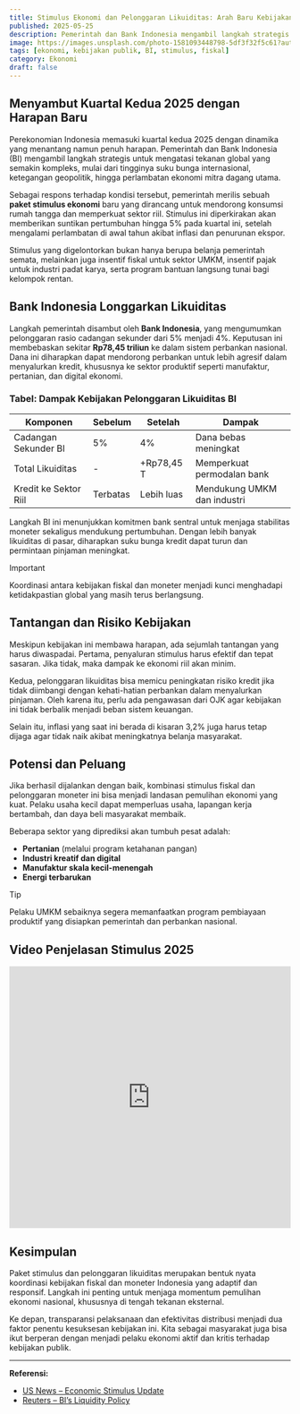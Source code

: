 ```yaml
---
title: Stimulus Ekonomi dan Pelonggaran Likuiditas: Arah Baru Kebijakan Publik Indonesia
published: 2025-05-25
description: Pemerintah dan Bank Indonesia mengambil langkah strategis melalui stimulus dan pelonggaran likuiditas untuk memperkuat pertumbuhan ekonomi kuartal kedua 2025.
image: https://images.unsplash.com/photo-1581093448798-5df3f32f5c61?auto=format&fit=crop&w=1600&q=80
tags: [ekonomi, kebijakan publik, BI, stimulus, fiskal]
category: Ekonomi
draft: false
---
```


## Menyambut Kuartal Kedua 2025 dengan Harapan Baru

Perekonomian Indonesia memasuki kuartal kedua 2025 dengan dinamika yang menantang namun penuh harapan. Pemerintah dan Bank Indonesia (BI) mengambil langkah strategis untuk mengatasi tekanan global yang semakin kompleks, mulai dari tingginya suku bunga internasional, ketegangan geopolitik, hingga perlambatan ekonomi mitra dagang utama.

Sebagai respons terhadap kondisi tersebut, pemerintah merilis sebuah **paket stimulus ekonomi** baru yang dirancang untuk mendorong konsumsi rumah tangga dan memperkuat sektor riil. Stimulus ini diperkirakan akan memberikan suntikan pertumbuhan hingga 5% pada kuartal ini, setelah mengalami perlambatan di awal tahun akibat inflasi dan penurunan ekspor.

Stimulus yang digelontorkan bukan hanya berupa belanja pemerintah semata, melainkan juga insentif fiskal untuk sektor UMKM, insentif pajak untuk industri padat karya, serta program bantuan langsung tunai bagi kelompok rentan.

## Bank Indonesia Longgarkan Likuiditas

Langkah pemerintah disambut oleh **Bank Indonesia**, yang mengumumkan pelonggaran rasio cadangan sekunder dari 5% menjadi 4%. Keputusan ini membebaskan sekitar **Rp78,45 triliun** ke dalam sistem perbankan nasional. Dana ini diharapkan dapat mendorong perbankan untuk lebih agresif dalam menyalurkan kredit, khususnya ke sektor produktif seperti manufaktur, pertanian, dan digital ekonomi.

### Tabel: Dampak Kebijakan Pelonggaran Likuiditas BI

| Komponen                  | Sebelum       | Setelah       | Dampak                          |
|--------------------------|---------------|---------------|---------------------------------|
| Cadangan Sekunder BI     | 5%            | 4%            | Dana bebas meningkat            |
| Total Likuiditas         | -             | +Rp78,45 T    | Memperkuat permodalan bank      |
| Kredit ke Sektor Riil    | Terbatas      | Lebih luas    | Mendukung UMKM dan industri     |

Langkah BI ini menunjukkan komitmen bank sentral untuk menjaga stabilitas moneter sekaligus mendukung pertumbuhan. Dengan lebih banyak likuiditas di pasar, diharapkan suku bunga kredit dapat turun dan permintaan pinjaman meningkat.

> [!IMPORTANT]
> Koordinasi antara kebijakan fiskal dan moneter menjadi kunci menghadapi ketidakpastian global yang masih terus berlangsung.

## Tantangan dan Risiko Kebijakan

Meskipun kebijakan ini membawa harapan, ada sejumlah tantangan yang harus diwaspadai. Pertama, penyaluran stimulus harus efektif dan tepat sasaran. Jika tidak, maka dampak ke ekonomi riil akan minim.

Kedua, pelonggaran likuiditas bisa memicu peningkatan risiko kredit jika tidak diimbangi dengan kehati-hatian perbankan dalam menyalurkan pinjaman. Oleh karena itu, perlu ada pengawasan dari OJK agar kebijakan ini tidak berbalik menjadi beban sistem keuangan.

Selain itu, inflasi yang saat ini berada di kisaran 3,2% juga harus tetap dijaga agar tidak naik akibat meningkatnya belanja masyarakat.

## Potensi dan Peluang

Jika berhasil dijalankan dengan baik, kombinasi stimulus fiskal dan pelonggaran moneter ini bisa menjadi landasan pemulihan ekonomi yang kuat. Pelaku usaha kecil dapat memperluas usaha, lapangan kerja bertambah, dan daya beli masyarakat membaik.

Beberapa sektor yang diprediksi akan tumbuh pesat adalah:

- **Pertanian** (melalui program ketahanan pangan)
- **Industri kreatif dan digital**
- **Manufaktur skala kecil-menengah**
- **Energi terbarukan**

> [!TIP]
> Pelaku UMKM sebaiknya segera memanfaatkan program pembiayaan produktif yang disiapkan pemerintah dan perbankan nasional.

## Video Penjelasan Stimulus 2025

<iframe width="100%" height="468" src="https://www.youtube.com/embed/jCEvGAmxW4E" title="Stimulus Ekonomi Indonesia 2025" frameborder="0" allowfullscreen></iframe>

## Kesimpulan

Paket stimulus dan pelonggaran likuiditas merupakan bentuk nyata koordinasi kebijakan fiskal dan moneter Indonesia yang adaptif dan responsif. Langkah ini penting untuk menjaga momentum pemulihan ekonomi nasional, khususnya di tengah tekanan eksternal.

Ke depan, transparansi pelaksanaan dan efektivitas distribusi menjadi dua faktor penentu kesuksesan kebijakan ini. Kita sebagai masyarakat juga bisa ikut berperan dengan menjadi pelaku ekonomi aktif dan kritis terhadap kebijakan publik.

---

**Referensi:**

- [US News – Economic Stimulus Update](https://money.usnews.com/investing/news/articles/2025-05-24/indonesia-to-launch-economic-stimulus-to-boost-consumption)  
- [Reuters – BI’s Liquidity Policy](https://www.reuters.com/sustainability/boards-policy-regulation/indonesia-central-bank-give-nearly-5-billion-flexibility-banks-manage-liquidity-2025-05-26/)
